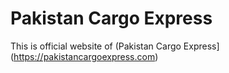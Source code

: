 # Pakistan Cargo Express

This is official website of (Pakistan Cargo Express] (https://pakistancargoexpress.com) 

